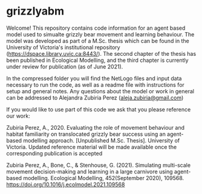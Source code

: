 # grizzlyabm

Welcome! This repository contains code information for an agent based model used to simualte grizzly bear movement and learning behaviour. The model was developed as part of a M.Sc. thesis which can be found in the University of Victoria's institutional repository (https://dspace.library.uvic.ca:8443/). The second chapter of the thesis has been published in Ecological Modelling, and the third chapter is currently under review for publication (as of June 2021). 

In the compressed folder you will find the NetLogo files and input data necessary to run the code, as well as a readme file with instructions for setup and general notes. Any questions about the model or work in general can be addressed to Alejandra Zubiria Perez (aleja.zubiria@gmail.com)

If you would like to use part of this code we ask that you please reference our work: 

Zubiria Perez, A., 2020. Evaluating the role of movement behaviour and habitat familiarity on translocated grizzly bear success using an agent-based modelling approach. [Unpublished M.Sc. Thesis]. University of Victoria. Updated reference material will be made available once the corresponding publication is accepted

Zubiria Perez, A., Bone, C., & Stenhouse, G. (2021). Simulating multi-scale movement decision-making and learning in a large carnivore using agent-based modelling. Ecological Modelling, 452(September 2020), 109568. https://doi.org/10.1016/j.ecolmodel.2021.109568


